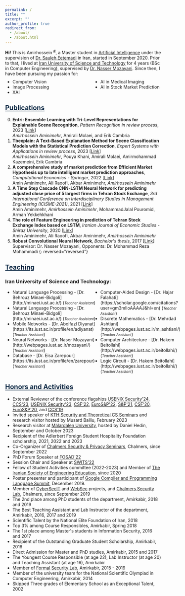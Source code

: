 ```yaml
---
permalink: /
title: ""
excerpt: ""
author_profile: true
redirect_from:
  - /about/
  - /about.html
---
```


<style>
.farsi { font-family:PERSWEB; font-weight: bold; font-size:11pt; }
.header-color { color:#0f2b46; }
.twocol { columns: 2 }
ul.twocol { width: 110%; }
</style>

**Hi!** This is Amirhossein <sup><a href="#fullname" onclick="toggle_visibility('fullname');">#</a></sup>, a Master student in [Artificial Intelligence](http://ce-inter.iust.ac.ir/) under the supervision of [Dr. Sauleh Eetemadi](http://ce.iust.ac.ir/page.php?slct_pg_id=18192&sid=14&slc_lang=fa)
 in Iran, started in September 2020.
Prior to that, I lived at [Iran University of Science and Technology](http://admission.iust.ac.ir/) for 4 years (BSc in Computer Engineering), supervised by [Dr. Nasser Mozayani](http://webpages.iust.ac.ir/mozayani/). Since then, I have been pursuing my passion for:
<ul class='twocol' style="margin-top: -1%;" markdown='1'>
<li> Computer Vision</li>
<li> Image Processing</li>
<li> XAI </li>
<li> AI in Medical Imaging </li>
<li> AI in Stock Market Prediction  </li>
</ul>

<p id="fullname" style="display: none;"><sup>#
my full name is <i>Amirhossein Aminimehr</i> , and here is my voice pronouncing my name:  
<span><audio id="player" src="files/my-name.m4a"></audio>
<img src="/images/speaker.png" style="width:20px; cursor:pointer;" onclick="document.getElementById('player').play()"></span></sup></p>

<script>
function toggle_visibility(id) {
       var e = document.getElementById(id);
       if(e.style.display == 'block')
          e.style.display = 'none';
       else
          e.style.display = 'block';
    }
</script>

<a href="/publications" class='header-color'>Publications</a>
----
0. **Entri: Ensemble Learning with Tri-Level Representations for Explainable Scene Recognition**, *Pattern Recognition in review process*, 2023 [[Link](https://papers.ssrn.com/sol3/papers.cfm?abstract_id=4482110)]
<br><i>Amirhossein Aminimehr</i>, Amirali Molaei, and Erik Cambria
0. **Tbexplain: A Text-Based Explanation Method for Scene Classification Models with the Statistical Prediction Correction**, *Expert Systems with Applications in review process*, 2023 [[Link](https://papers.ssrn.com/sol3/papers.cfm?abstract_id=4385953)]
<br><i>Amirhossein Aminimehr</i>, Pouya Khani, Amirali Molaei, Amirmohammad Kazemeini, Erik Cambria
0. **A comprehensive study of market prediction from Efficient Market Hypothesis up to late intelligent market prediction approaches**, *Computational Economics - Springer*, 2022 [[Link](https://link.springer.com/article/10.1007/s10614-022-10283-1)]
<br>Amin Aminimehr, Ali Raoofi, Akbar Aminimehr, <i>Amirhossein Aminimehr</i>
0. **A Time Step Cascade CNN-LSTM Neural Network for predicting adjusted close price of 5 largest firms in Tehran Stock Exchange**, *3rd International Conference on Interdisciplinary Studies in Management Engineering (ICISME-2021)*, 2021 [[Link](https://civilica.com/doc/1178787/)]
<br>Amin Aminimehr, <i>Amirhossein Aminimehr</i>, MohammadJalal Pouromid, Arman Yekkehkhani
0. **The role of Feature Engineering in prediction of Tehran Stock Exchange Index based on LSTM**, *Iranian Journal of Economic Studies - Shiraz University*, 2020 [[Link](https://ijes.shirazu.ac.ir/article_6213.html)]
<br>Amin Aminimehr, Ali Raoofi, Akbar Aminimehr, <i>Amirhossein Aminimehr</i>
0. **Robust Convolutional Neural Network**, *Bachelor's thesis*, 2017 [[Link](https://github.com/AmirhosseinAminimehr/BScDocuments/tree/main/Thesis/Thesis.pdf)]
<br>Supervisor: Dr. Nasser Mozayani, Opponents: Dr. Mohammad Reza Mohammadi
{: reversed="reversed"}



<a href="/teaching"  class='header-color'>Teaching</a>
----
### Iran University of Science and Technology:
<ul class='twocol' markdown='1'>
<li> Natural Language Processing - [Dr. Behrouz Minaei-Bidgoli](http://minaei.iust.ac.ir/) (<i style='font-size: 0.8em;'>Teacher Assistant</i>)</li>
<li> Natural Language Processing - [Dr. Behrouz Minaei-Bidgoli](http://minaei.iust.ac.ir/) (<i style='font-size: 0.8em;'>Teacher Assistant</i>)</li>
<li> Mobile Networks - [Dr. Abolfazl Diyanat](https://its.iust.ac.ir/profile/en/adiyanat) (<i style='font-size: 0.8em;'>Teacher Assistant</i>)</li>
<li> Neural Networks - [Dr. Naser Mozayani](http://webpages.iust.ac.ir/mozayani/) (<i style='font-size: 0.8em;'>Teacher Assistant</i>)</li>
<li> Database - [Dr. Eisa Zarepour](https://its.iust.ac.ir/profile/en/zarepour) (<i style='font-size: 0.8em;'>Teacher Assistant</i>)</li>
<li> Computer-Aided Design - [Dr. Hajar Falahati](https://scholar.google.com/citations?user=gm3mlIoAAAAJ&hl=en) (<i style='font-size: 0.8em;'>Teacher Assistant</i>)</li>
<li> Discrete Mathematics - [Dr. Mehrdad Ashtiani](http://webpages.iust.ac.ir/m_ashtiani/) (<i style='font-size: 0.8em;'>Teacher Assistant</i>)</li>
<li> Computer Architecture - [Dr. Hakem Beitollahi](http://webpages.iust.ac.ir/beitollahi/) (<i style='font-size: 0.8em;'>Teacher Assistant</i>)</li>
<li> Logic Circuit - [Dr. Hakem Beitollahi](http://webpages.iust.ac.ir/beitollahi/) (<i style='font-size: 0.8em;'>Teacher Assistant</i>)</li>
</ul>

<a href="/honors" class='header-color'>Honors and Activities</a>
----
- External Reviewer of the conference flagships
<a href="https://www.usenix.org/conference/usenixsecurity24">USENIX Security'24</a>, <a href="https://www.sigsac.org/ccs/CCS2023/">CCS'23</a>, <a href="https://www.usenix.org/conference/usenixsecurity23">USENIX Security'23</a>, <a href="https://www.ieee-security.org/TC/CSF2022/">CSF'22</a>, <a href="http://www.ieee-security.org/TC/EuroSP2022/">EuroS&P'22</a>, <a href="https://www.ieee-security.org/TC/SP2021/">S&P'21</a>, <a href="https://www.ieee-security.org/TC/CSF2020/">CSF'20</a>, <a href="http://www.ieee-security.org/TC/EuroSP2020/">EuroS&P'20</a>, and <a href="https://www.sigsac.org/ccs/CCS2019/">CCS'19</a>
- Invited speaker of <a href="https://www.csc.kth.se/tcs/seminars/seminars.html">KTH Security and Theoretical CS Seminars</a> and research visitor hosted by Musard Balliu, February 2023
- Research visitor at <a href="https://www.mdu.se/en/malardalen-university">Mälardalen University</a>, hosted by Daniel Hedin, September and October 2023
- Recipient of the Adlerbert Foreign Student Hospitality Foundation scholarship, 2021, 2022 and 2023
- Co-Organizer of <a href="https://www.cse.chalmers.se/research/group/security/event/">Chalmers Security & Privacy Seminars</a>, Chalmers, since September 2022
- PhD Forum Speaker at <a href="https://sites.google.com/uniurb.it/fosad/home/fosad-2022/program">FOSAD'22</a>
- Session Chair and Speaker at <a href="https://swits.hotell.kau.se/AnnualSeminars/SWITS_2022/SWITS2022_programme.htm">SWITS'22</a>
- Fellow of Student Activities committee (2022-2023) and Member of <a href="https://www.isee.ir/en">The Iranian Society of Engineering Education</a>, since 2020
- Poster presenter and participant of <a href="https://sites.google.com/google.com/compiler-summit-2019/faculty-attendees?authuser=0">Google Compiler and Programming Language Summit</a>, December 2019.
- Member of <a href="https://www.cse.chalmers.se/research/group/security/cybersecit/">CyberSecIT</a> and <a href="https://www.cse.chalmers.se/research/group/security/websec/">WebSec</a> projects, and <a href="https://www.cse.chalmers.se/research/group/security/people/">Chalmers Security Lab</a>, Chalmers, since September 2019
- The 2nd place among PhD students of the department, Amirkabir, 2018 and 2019
- The Best Teaching Assistant and Lab Instructor of the department, Amirkabir, 2016, 2017 and 2019
- Scientific Talent by the National Elite Foundation of Iran, 2018
- Top 3% among Course Responsibles, Amirkabir, Spring 2018
- The 1st place among Master's students in Information Security, 2016 and 2017
- Recipient of the Outstanding Graduate Student Scholarship, Amirkabir, 2016
- Direct Admission for Master and PhD studies, Amirkabir, 2015 and 2017
- The Youngest Course Responsible (at age 22), Lab Instructor (at age 20) and
Teaching Assistant (at age 16), Amirkabir
- Member of <a href="http://ceit.aut.ac.ir/formalsecurity/people.html">Formal Security Lab</a>, Amirkabir, 2015 - 2019
- Member of the university team for the National Scientific Olympiad in Computer Engineering, Amirkabir, 2014
- Skipped Three grades of Elementary School as an Exceptional Talent, 2002

